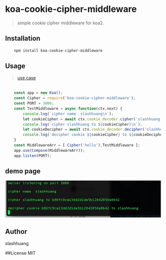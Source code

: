 # koa-cookie-cipher-middleware

> simple cookie cipher middleware for koa2.

## Installation

```bash
    npm install koa-cookie-cipher-middleware
```

## Usage

> [use case](./test/test.js)

```javascript

    const app = new Koa();
    const Cipher = require('koa-cookie-cipher-middleware');
    const PORT = 3000;
    const TestMiddleware = async function(ctx,next) {
        console.log(`cipher name  slashhuang\n`);
        let cookieCipher = await ctx.cookie_decoder.cipher('slashhuang')
        console.log(`cipher slashhuang to ${cookieCipher}\n`);
        let cookieDecipher = await ctx.cookie_decoder.decipher('slashhuang');
        console.log(`decipher cookie ${cookieCipher} to ${cookieDecipher}`);
    }
    const MiddlewareArr = [ Cipher('hello'),TestMiddleware ];
    app.use(Compose(MiddlewareArr));
    app.listen(PORT);

```

## demo page
![cipher demo]( ./assets/cipher.png)

## Author
slashhuang

##License
MIT
